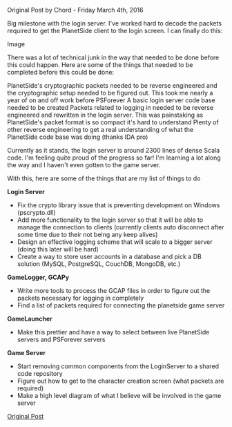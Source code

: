 Original Post by Chord - Friday March 4th, 2016

Big milestone with the login server. I've worked hard to decode the packets
required to get the PlanetSide client to the login screen. I can finally do
this:

Image

There was a lot of technical junk in the way that needed to be done before this
could happen. Here are some of the things that needed to be completed before
this could be done:

PlanetSide's cryptographic packets needed to be reverse engineered and the
cryptographic setup needed to be figured out. This took me nearly a year of on
and off work before PSForever A basic login server code base needed to be
created Packets related to logging in needed to be reverse engineered and
rewritten in the login server. This was painstaking as PlanetSide's packet
format is so compact it's hard to understand Plenty of other reverse engineering
to get a real understanding of what the PlanetSide code base was doing (thanks
IDA pro)

Currently as it stands, the login server is around 2300 lines of dense Scala
code. I'm feeling quite proud of the progress so far! I'm learning a lot along
the way and I haven't even gotten to the game server.

With this, here are some of the things that are my list of things to do

**Login Server**

- Fix the crypto library issue that is preventing development on Windows
  (pscrypto.dll)
- Add more functionality to the login server so that it will be able to manage
  the connection to clients (currently clients auto disconnect after some time
  due to their not being any keep alives)
- Design an effective logging scheme that will scale to a bigger server (doing
  this later will be hard)
- Create a way to store user accounts in a database and pick a DB solution
  (MySQL, PostgreSQL, CouchDB, MongoDB, etc.)

**GameLogger, GCAPy**

- Write more tools to process the GCAP files in order to figure out the packets
  necessary for logging in completely
- Find a list of packets required for connecting the planetside game server

**GameLauncher**

- Make this prettier and have a way to select between live PlanetSide servers
  and PSForever servers

**Game Server**

- Start removing common components from the LoginServer to a shared code
  repository
- Figure out how to get to the character creation screen (what packets are
  required)
- Make a high level diagram of what I believe will be involved in the game
  server

[Original Post](http://psforever.net/forum/viewtopic.php?f=11&t=156)


